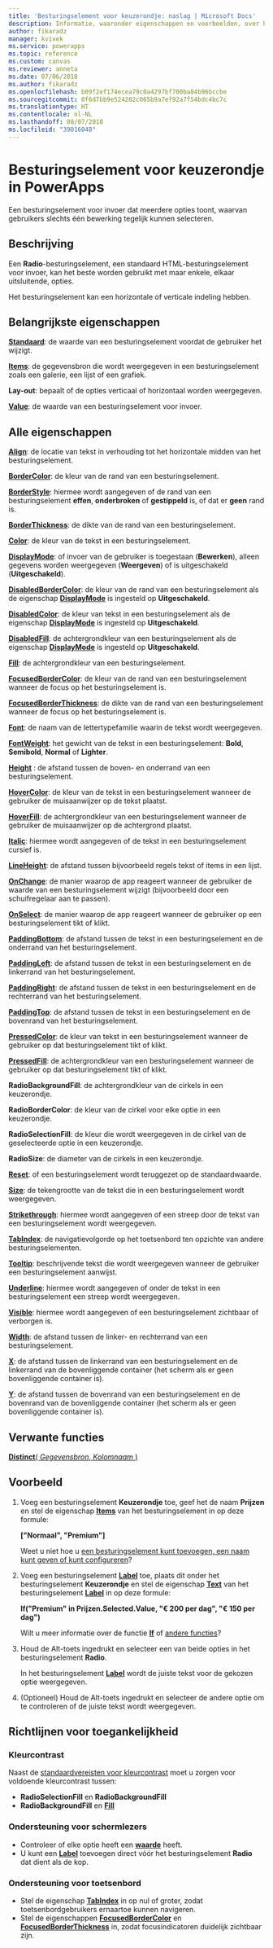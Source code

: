 ```yaml
---
title: 'Besturingselement voor keuzerondje: naslag | Microsoft Docs'
description: Informatie, waaronder eigenschappen en voorbeelden, over het besturingselement Keuzerondje
author: fikaradz
manager: kvivek
ms.service: powerapps
ms.topic: reference
ms.custom: canvas
ms.reviewer: anneta
ms.date: 07/06/2018
ms.author: fikaradz
ms.openlocfilehash: b09f2ef174ecea79c0a4297bf700ba84b96bccbe
ms.sourcegitcommit: 0f6d7bb9e524202c065b9a7ef92a7f54bdc4bc7c
ms.translationtype: HT
ms.contentlocale: nl-NL
ms.lasthandoff: 08/07/2018
ms.locfileid: "39016048"
---
```

# <a name="radio-control-in-powerapps"></a>Besturingselement voor keuzerondje in PowerApps

Een besturingselement voor invoer dat meerdere opties toont, waarvan gebruikers slechts één bewerking tegelijk kunnen selecteren.

## <a name="description"></a>Beschrijving

Een **Radio**-besturingselement, een standaard HTML-besturingselement voor invoer, kan het beste worden gebruikt met maar enkele, elkaar uitsluitende, opties.

Het besturingselement kan een horizontale of verticale indeling hebben.

## <a name="key-properties"></a>Belangrijkste eigenschappen

**[Standaard](properties-core.md)**: de waarde van een besturingselement voordat de gebruiker het wijzigt.

**[Items](properties-core.md)**: de gegevensbron die wordt weergegeven in een besturingselement zoals een galerie, een lijst of een grafiek.

**Lay-out**: bepaalt of de opties verticaal of horizontaal worden weergegeven.

**[Value](properties-core.md)**: de waarde van een besturingselement voor invoer.

## <a name="all-properties"></a>Alle eigenschappen

**[Align](properties-text.md)**: de locatie van tekst in verhouding tot het horizontale midden van het besturingselement.

**[BorderColor](properties-color-border.md)**: de kleur van de rand van een besturingselement.

**[BorderStyle](properties-color-border.md)**: hiermee wordt aangegeven of de rand van een besturingselement **effen**, **onderbroken** of **gestippeld** is, of dat er **geen** rand is.

**[BorderThickness](properties-color-border.md)**: de dikte van de rand van een besturingselement.

**[Color](properties-color-border.md)**: de kleur van de tekst in een besturingselement.

**[DisplayMode](properties-core.md)**: of invoer van de gebruiker is toegestaan (**Bewerken**), alleen gegevens worden weergegeven (**Weergeven**) of is uitgeschakeld (**Uitgeschakeld**).

**[DisabledBorderColor](properties-color-border.md)**: de kleur van de rand van een besturingselement als de eigenschap **[DisplayMode](properties-core.md)** is ingesteld op **Uitgeschakeld**.

**[DisabledColor](properties-color-border.md)**: de kleur van tekst in een besturingselement als de eigenschap **[DisplayMode](properties-core.md)** is ingesteld op **Uitgeschakeld**.

**[DisabledFill](properties-color-border.md)**: de achtergrondkleur van een besturingselement als de eigenschap **[DisplayMode](properties-core.md)** is ingesteld op **Uitgeschakeld**.

**[Fill](properties-color-border.md)**: de achtergrondkleur van een besturingselement.

**[FocusedBorderColor](properties-color-border.md)**: de kleur van de rand van een besturingselement wanneer de focus op het besturingselement is.

**[FocusedBorderThickness](properties-color-border.md)**: de dikte van de rand van een besturingselement wanneer de focus op het besturingselement is.

**[Font](properties-text.md)**: de naam van de lettertypefamilie waarin de tekst wordt weergegeven.

**[FontWeight](properties-text.md)**: het gewicht van de tekst in een besturingselement: **Bold**, **Semibold**, **Normal** of **Lighter**.

**[Height](properties-size-location.md)** : de afstand tussen de boven- en onderrand van een besturingselement.

**[HoverColor](properties-color-border.md)**: de kleur van de tekst in een besturingselement wanneer de gebruiker de muisaanwijzer op de tekst plaatst.

**[HoverFill](properties-color-border.md)**: de achtergrondkleur van een besturingselement wanneer de gebruiker de muisaanwijzer op de achtergrond plaatst.

**[Italic](properties-text.md)**: hiermee wordt aangegeven of de tekst in een besturingselement cursief is.

**[LineHeight](properties-text.md)**: de afstand tussen bijvoorbeeld regels tekst of items in een lijst.

**[OnChange](properties-core.md)**: de manier waarop de app reageert wanneer de gebruiker de waarde van een besturingselement wijzigt (bijvoorbeeld door een schuifregelaar aan te passen).

**[OnSelect](properties-core.md)**: de manier waarop de app reageert wanneer de gebruiker op een besturingselement tikt of klikt.

**[PaddingBottom](properties-size-location.md)**: de afstand tussen de tekst in een besturingselement en de onderrand van het besturingselement.

**[PaddingLeft](properties-size-location.md)**: de afstand tussen de tekst in een besturingselement en de linkerrand van het besturingselement.

**[PaddingRight](properties-size-location.md)**: de afstand tussen de tekst in een besturingselement en de rechterrand van het besturingselement.

**[PaddingTop](properties-size-location.md)**: de afstand tussen de tekst in een besturingselement en de bovenrand van het besturingselement.

**[PressedColor](properties-color-border.md)**: de kleur van tekst in een besturingselement wanneer de gebruiker op dat besturingselement tikt of klikt.

**[PressedFill](properties-color-border.md)**: de achtergrondkleur van een besturingselement wanneer de gebruiker op dat besturingselement tikt of klikt.

**RadioBackgroundFill**: de achtergrondkleur van de cirkels in een keuzerondje.

**RadioBorderColor**: de kleur van de cirkel voor elke optie in een keuzerondje.

**RadioSelectionFill**: de kleur die wordt weergegeven in de cirkel van de geselecteerde optie in een keuzerondje.

**RadioSize**: de diameter van de cirkels in een keuzerondje.

**[Reset](properties-core.md)**: of een besturingselement wordt teruggezet op de standaardwaarde.

**[Size](properties-text.md)**: de tekengrootte van de tekst die in een besturingselement wordt weergegeven.

**[Strikethrough](properties-text.md)**: hiermee wordt aangegeven of een streep door de tekst van een besturingselement wordt weergegeven.

**[TabIndex](properties-accessibility.md)**: de navigatievolgorde op het toetsenbord ten opzichte van andere besturingselementen.

**[Tooltip](properties-core.md)**: beschrijvende tekst die wordt weergegeven wanneer de gebruiker een besturingselement aanwijst.

**[Underline](properties-text.md)**: hiermee wordt aangegeven of onder de tekst in een besturingselement een streep wordt weergegeven.

**[Visible](properties-core.md)**: hiermee wordt aangegeven of een besturingselement zichtbaar of verborgen is.

**[Width](properties-size-location.md)**: de afstand tussen de linker- en rechterrand van een besturingselement.

**[X](properties-size-location.md)**: de afstand tussen de linkerrand van een besturingselement en de linkerrand van de bovenliggende container (het scherm als er geen bovenliggende container is).

**[Y](properties-size-location.md)**: de afstand tussen de bovenrand van een besturingselement en de bovenrand van de bovenliggende container (het scherm als er geen bovenliggende container is).

## <a name="related-functions"></a>Verwante functies

[**Distinct**( *Gegevensbron*, *Kolomnaam* )](../functions/function-distinct.md)

## <a name="example"></a>Voorbeeld

1. Voeg een besturingselement **Keuzerondje** toe, geef het de naam **Prijzen** en stel de eigenschap **[Items](properties-core.md)** van het besturingselement in op deze formule:

    **["Normaal", "Premium"]**

    Weet u niet hoe u [een besturingselement kunt toevoegen, een naam kunt geven of kunt configureren](../add-configure-controls.md)?

2. Voeg een besturingselement **[Label](control-text-box.md)** toe, plaats dit onder het besturingselement **Keuzerondje** en stel de eigenschap **[Text](properties-core.md)** van het besturingselement **[Label](control-text-box.md)** in op deze formule:

    **If("Premium" in Prijzen.Selected.Value, "€ 200 per dag", "€ 150 per dag")**

    Wilt u meer informatie over de functie **[If](../functions/function-if.md)** of [andere functies](../formula-reference.md)?

3. Houd de Alt-toets ingedrukt en selecteer een van beide opties in het besturingselement **Radio**.

    In het besturingselement **[Label](control-text-box.md)** wordt de juiste tekst voor de gekozen optie weergegeven.

4. (Optioneel) Houd de Alt-toets ingedrukt en selecteer de andere optie om te controleren of de juiste tekst wordt weergegeven.

## <a name="accessibility-guidelines"></a>Richtlijnen voor toegankelijkheid

### <a name="color-contrast"></a>Kleurcontrast

Naast de [standaardvereisten voor kleurcontrast](../accessible-apps-color.md) moet u zorgen voor voldoende kleurcontrast tussen:

* **RadioSelectionFill** en **RadioBackgroundFill**
* **RadioBackgroundFill** en **[Fill](properties-color-border.md)**

### <a name="screen-reader-support"></a>Ondersteuning voor schermlezers

* Controleer of elke optie heeft een **[waarde](properties-core.md)** heeft.
* U kunt een **[Label](control-text-box.md)** toevoegen direct vóór het besturingselement **Radio** dat dient als de kop.

### <a name="keyboard-support"></a>Ondersteuning voor toetsenbord

* Stel de eigenschap **[TabIndex](properties-accessibility.md)** in op nul of groter, zodat toetsenbordgebruikers ernaartoe kunnen navigeren.
* Stel de eigenschappen **[FocusedBorderColor](properties-color-border.md)** en **[FocusedBorderThickness](properties-color-border.md)** in, zodat focusindicatoren duidelijk zichtbaar zijn.